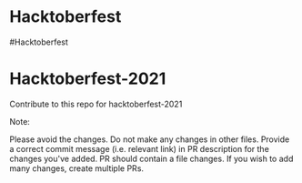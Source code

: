 # Hacktoberfest
#Hacktoberfest

# Hacktoberfest-2021
Contribute to this repo for hacktoberfest-2021

Note:

Please avoid the changes.
Do not make any changes in other files.
Provide a correct commit message (i.e. relevant link) in PR description for the changes you've added.
PR should contain a file changes. If you wish to add many changes, create multiple PRs.

